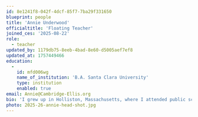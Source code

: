```yaml
---
id: 8e1241f8-042f-4dcf-85f7-7ba29f331650
blueprint: people
title: 'Annie Underwood'
officialtitle: 'Floating Teacher'
joined_ces: '2025-08-22'
role:
  - teacher
updated_by: 1179db75-8eeb-4bad-8e60-d5005aef7ef8
updated_at: 1757449466
education:
  -
    id: mfd006wg
    name_of_institution: 'B.A. Santa Clara University'
    type: institution
    enabled: true
email: Annie@Cambridge-Ellis.org
bio: 'I grew up in Holliston, Massachusetts, where I attended public schools, and also had the unique opportunity to spend part of high school studying at an all-girls academy in Toorak, Australia. I later earned my degree in Cultural Anthropology and Women & Gender Studies from Santa Clara University in California, and spent time studying Human Rights and Multiculturalism in Rabat, Morocco. Since moving back to Cambridge, I’ve discovered how much I love working with young children. I’ve had the joy of teaching in extended day, summer, and substitute roles at The Shady Hill School, and most recently spent a year as an Associate Teacher at Fayerweather Street School. When I’m not in the classroom, I enjoy painting, biking around the city, and practicing yoga and meditation with friends.'
photo: 2025-26-annie-head-shot.jpg
---
```

